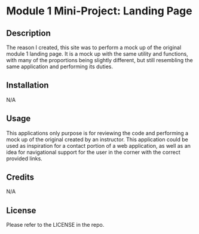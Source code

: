 # Module 1 Mini-Project: Landing Page

## Description

The reason I created, this site was to perform a mock up of the original module 1 landing page. It is a mock up with the same utility and functions, with many of the proportions being slightly different, but still resembling the same application and performing its duties.

## Installation

N/A

## Usage

This applications only purpose is for reviewing the code and performing a mock up of the original created by an instructor. This application could be used as inspiration for a contact portion of a web application, as well as an idea for navigational support for the user in the corner with the correct provided links.

## Credits

N/A

## License

Please refer to the LICENSE in the repo.